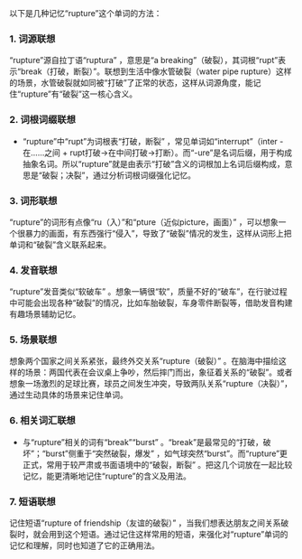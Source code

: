 以下是几种记忆“rupture”这个单词的方法：

### 1. 词源联想
“rupture”源自拉丁语“ruptura” ，意思是“a breaking”（破裂），其词根“rupt”表示“break（打破，断裂）”。联想到生活中像水管破裂（water pipe rupture）这样的场景，水管破裂就如同被“打破”了正常的状态，这样从词源角度，能记住“rupture”有“破裂”这一核心含义。

### 2. 词根词缀联想
 - “rupture”中“rupt”为词根表“打破，断裂” ，常见单词如“interrupt”（inter - 在……之间 + rupt打破→在中间打破→打断）。而“-ure”是名词后缀，用于构成抽象名词。所以“rupture”就是由表示“打破”含义的词根加上名词后缀构成，意思是“破裂；决裂”，通过分析词根词缀强化记忆。

### 3. 词形联想
“rupture”的词形有点像“ru（入）”和“pture（近似picture，画面）” ，可以想象一个很暴力的画面，有东西强行“侵入”，导致了“破裂”情况的发生，这样从词形上把单词和“破裂”含义联系起来。

### 4. 发音联想
“rupture”发音类似“软破车” 。想象一辆很“软”，质量不好的“破车”，在行驶过程中可能会出现各种“破裂”的情况，比如车胎破裂，车身零件断裂等，借助发音构建有趣场景辅助记忆。

### 5. 场景联想
想象两个国家之间关系紧张，最终外交关系“rupture（破裂）” 。在脑海中描绘这样的场景：两国代表在会议桌上争吵，然后摔门而出，象征着关系的“破裂”。或者想象一场激烈的足球比赛，球员之间发生冲突，导致两队关系“rupture（决裂）”，通过生动具体的场景来记住单词。

### 6. 相关词汇联想
 - 与“rupture”相关的词有“break”“burst” 。“break”是最常见的“打破，破坏”；“burst”侧重于“突然破裂，爆发” ，如气球突然“burst”。而“rupture”更正式，常用于较严肃或书面语境中的“破裂，断裂” 。把这几个词放在一起比较记忆，能更清晰地记住“rupture”的含义及用法。

### 7. 短语联想
记住短语“rupture of friendship（友谊的破裂）” ，当我们想表达朋友之间关系破裂时，就会用到这个短语。通过记住这样常用的短语，来强化对“rupture”单词的记忆和理解，同时也知道了它的正确用法。 